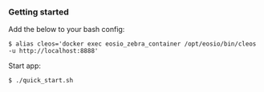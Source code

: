 ### Getting started

Add the below to your bash config:

    $ alias cleos='docker exec eosio_zebra_container /opt/eosio/bin/cleos -u http://localhost:8888'

Start app:

    $ ./quick_start.sh

